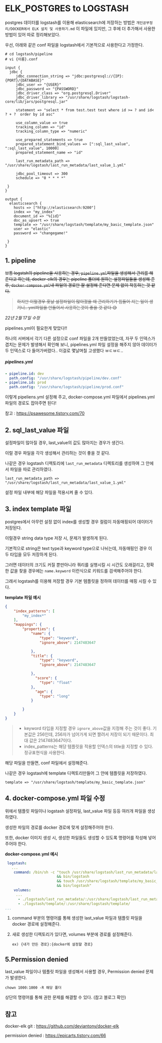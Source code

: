 # ELK_POSTGRES to LOGSTASH

postgres 데이터를 logstash를 이용해 elasticsearch에 저장하는 방법은 `개인공부정리/DOCKER에서 ELK 설치 및 사용하기.md` 이 파일에 있지만, 그 후에 더 추가해서 사용한 방법이 있어 따로 정리해보았다. 



우선, 아래와 같은 conf 파일을 logstash에서 기본적으로 사용한다고 가정한다. 

```text
# cd logstash/pipeline
# vi {이름}.conf
```

```text
input {
  jdbc {
     jdbc_connection_string => "jdbc:postgresql://{IP}:{PORT}/{DATABASE}"
     jdbc_user => "{USER}"
     jdbc_password => "{PASSWORD}"
     jdbc_driver_class => "org.postgresql.Driver"
     jdbc_driver_library => "/usr/share/logstash/logstash-core/lib/jars/postgresql.jar"

     statement => "select * from test.test test where id >= ? and id< ? + ?  order by id asc"

     use_column_value => true
     tracking_column => "id"
     tracking_column_type => "numeric"

     use_prepared_statements => true
     prepared_statement_bind_values => [":sql_last_value", ":sql_last_value", 10000]
     prepared_statement_name => "id"

     last_run_metadata_path => "/usr/share/logstash/last_run_metadata/last_value_1.yml"

     jdbc_pool_timeout => 300
     schedule => "0 * * * *"

 }
}

output {
  elasticsearch {
    hosts => ["http://elasticsearch:9200"]
    index => "my_index"
    document_id => "%{id}"
    doc_as_upsert => true
    template => "/usr/share/logstash/template/my_basic_template.json"
    user => "elastic"
    password => "changegame!"

 }
}
```



## 1. pipeline

~~보통 logstsh의 pipeline을 사용하는 경우, `pipeline.yml`파일을 생성해서 관리를 해준다고 하는데, docker-elk의 경우는 pipeline 폴더에 원하는 설정파일들을 생성해 준 후,  `docker-compose.yml`내 파일의 경로만 잘 설정해 준다면 문제 없이 작동하는 것 같다.~~ 

> ~~하지만 이럴경우 훗날 설정파일이 많아졌을 때 관리하기가 힘들어 지는 일이 생기니.. yml파일을 만들어서 사용하는것이 좋을 것 같다 😅~~

*22년 2월 17일 수정*

pipelines.yml이 필요한게 맞았다!!

하나의 서버에서 각기 다른 설정으로 conf 파일을 2개 만들었었는데, 자꾸 두 인덱스가 겹치는 문제가 발생해서 확인해 보니, pipelines.yml 파일 설정을 해주지 않아 데이터가 두 인덱스로 다 들어가버렸다.. 이걸로 몇날며칠 고생했다 ㅂㄷㅂㄷ.. 

##### pipelines.yml

```yaml
- pipeline.id: dev
  path.config: "/usr/share/logstash/pipeline/dev.conf"
- pipeline.id: prod
  path.config: "/usr/share/logstash/pipeline/prod.conf"

```

이렇게 pipeliens.yml 설정해 주고, docker-compose.yml 파일에서 pipelines.yml 파일의 경로도 잡아주면 된다!

참고 : https://psawesome.tistory.com/70



## 2. sql_last_value 파일 

설정파일이 많아질 경우, last_value의 값도 많아지는 경우가 생긴다. 

이럴 경우 파일을 각각 생성해서 관리하는 것이 좋을 것 같다. 

나같은 경우 logstash 디렉토리에 `last_run_metadata` 디렉토리를 생성하여 그 안에서 파일을 따로 관리하였다. 

```text
last_run_metadata_path => "/usr/share/logstash/last_run_metadata/last_value_1.yml"
```

설정 파일 내부에 해당 파일을 적용시켜 줄 수 있다. 



## 3. index template 파일

postgres에서 아무런 설정 없이 index를 생성할 경우 컬럼이 자동매핑되어 데이터가 저장된다. 

이럴경우 string data type 저장 시, 문제가 발생하게 된다. 

기본적으로 string은 text type과 keyword type으로 나뉘는데, 자동매핑인 경우 이 두 타입을 모두 저장하게 된다. 

그러면 데이터의 크기도 커질 뿐만아니라 쿼리를 실행시킬 시 시간도 오래걸리고, 정확한 값을 찾을 경우에는 `name.keyword` 이런식으로 키워드를 검색해주어야 한다. 

그래서 logstash를 이용해 저장할 경우 기본 템플릿을 정하여 데이터를 매핑 시킬 수 있다. 



**template 파일 예시**

```json
{
    "index_patterns": [
        "my_index*"
    ],
    "mappings": {
        "properties": {
            "name": {
                "type": "keyword",
                "ignore_above": 2147483647

            },
            "title": {
                "type": "keyword",
                "ignore_above": 2147483647

            },
              "score": {
                "type": "float"
            },
              "age": {
                "type": "long"
            }

        }
    }
}
```

> - keyword 타입을 지정할 경우 `ignore_above`값을 지정해 주는 것이 좋다. 기본값은 256인데, 256자가 넘어가게 되면 짤려서 저장이 되기 때문이다. 최대 값은 2147483647이다. 
> - index_patterns는 해당 템플릿을 적용할 인덱스의 title을 지정할 수 있다. 정규표현식을 사용한다. 



해당 파일을 만들면, conf 파일에서 설정해준다. 

나같은 경우 logstash에 template 디렉토리만들어 그 안에 템플릿을 저장하였다. 

```text
template => "/usr/share/logstash/template/my_basic_template.json"
```



## 4. docker-compose.yml 파일 수정

위에서 템플릿 파일이나 logstash 설정파일, last_value 파일 등등 여러개 파일을 생성하였다. 

생성한 파일의 경로를 docker 경로에 맞게 설정해주어야 한다. 

또한, docker 이미지 생성 시, 생성한 파일들도 생성할 수 있도록 명령어를 작성해 넣어주어야 한다. 



**docker-compose.yml 예시**

```yaml
 logstash:
   ...
    command: /bin/sh -c "touch /usr/share/logstash/last_run_metadata/last_value_1.yml
                        && bin/logstash
                        && touch /usr/share/logstash/template/my_basic_template.json
                        && bin/logstash"
    volumes:
     ...
      - ./logstash/last_run_metadata/:/usr/share/logstash/last_run_metadata/
      - ./logstash/template/:/usr/share/logstash/template/
...

```

1. command 부분의 명령어를 통해 생성한 last_value 파일과 템플릿 파일을 docker 경로에 설정해준다. 

2. 새로 생성한 디렉토리가 있다면,  volumes 부분에 경로를 설정해준다. 

   `ex) {내가 만든 경로}:{docker에 설정할 경로}`



## 5.Permission denied

last_value 파일이나 템플릿 파일을 생성해서 사용할 경우, Permission denied 문제가 발생한다. 

```text
chown 1000:1000 -R 해당 폴더
```

상단의 명령어를 통해 권한 문제를 해결할 수 있다. (참고 블로그 확인)



## 참고

docker-elk git : https://github.com/deviantony/docker-elk

permission denied : https://epicarts.tistory.com/66
